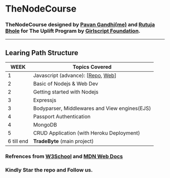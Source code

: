# TheNodeCourse

### TheNodeCourse designed by [Pavan Gandhi(me)](https://github.com/iampavangandhi) and [Rutuja Bhole](https://github.com/vectorrb) for The Uplift Program by [Girlscript Foundation](https://www.girlscript.tech/home).

---

## Learing Path Structure

| WEEK       | Topics Covered                                                                                                                                                                                          |
| ---------- | ------------------------------------------------------------------------------------------------------------------------------------------------------------------------------------------------------- |
| 1          | Javascript (advance): [[Repo](https://github.com/iampavangandhi/TheNodeCourse/tree/master/01%20Javascript%20Advance), [Web](https://iampavangandhi.github.io/TheNodeCourse/01%20Javascript%20Advance/)] |
| 2          | Basic of Nodejs & Web Dev                                                                                                                                                                               |
| 2          | Getting started with Nodejs                                                                                                                                                                             |
| 3          | Expressjs                                                                                                                                                                                               |
| 3          | Bodyparser, Middlewares and View engines(EJS)                                                                                                                                                           |
| 4          | Passport Authentication                                                                                                                                                                                 |
| 4          | MongoDB                                                                                                                                                                                                 |
| 5          | CRUD Application (with Heroku Deployment)                                                                                                                                                               |
| 6 till end | **TradeByte** (main project)                                                                                                                                                                            |

### Refrences from [W3School](https://www.w3schools.com/js/) and [MDN Web Docs](https://developer.mozilla.org/en-US/docs/Web/JavaScript)

### Kindly Star the repo and Follow us.
